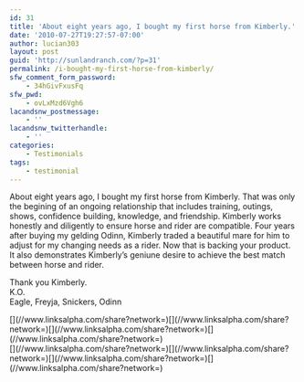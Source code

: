 ```yaml
---
id: 31
title: 'About eight years ago, I bought my first horse from Kimberly.'
date: '2010-07-27T19:27:57-07:00'
author: lucian303
layout: post
guid: 'http://sunlandranch.com/?p=31'
permalink: /i-bought-my-first-horse-from-kimberly/
sfw_comment_form_password:
    - 34hGivFxusFq
sfw_pwd:
    - ovLxMzd6Vgh6
lacandsnw_postmessage:
    - ''
lacandsnw_twitterhandle:
    - ''
categories:
    - Testimonials
tags:
    - testimonial
---
```


About eight years ago, I bought my first horse from Kimberly. That was only the begining of an ongoing relationship that includes training, outings, shows, confidence building, knowledge, and friendship. Kimberly works honestly and diligently to ensure horse and rider are compatible. Four years after buying my gelding Odinn, Kimberly traded a beautiful mare for him to adjust for my changing needs as a rider. Now that is backing your product. It also demonstrates Kimberly’s geniune desire to achieve the best match between horse and rider.

Thank you Kimberly.  
K.O.  
Eagle, Freyja, Snickers, Odinn

<div class="linksalpha_container linksalpha_app_3" data-counters="1" data-size="regular" data-style="square" data-title="About eight years ago, I bought my first horse from Kimberly." data-url="https://www.sunlandranch.com/i-bought-my-first-horse-from-kimberly/">[](//www.linksalpha.com/share?network=)[](//www.linksalpha.com/share?network=)[](//www.linksalpha.com/share?network=)[](//www.linksalpha.com/share?network=)</div><div class="linksalpha_container linksalpha_app_7" data-position="" data-title="About eight years ago, I bought my first horse from Kimberly." data-url="https://www.sunlandranch.com/i-bought-my-first-horse-from-kimberly/">[](//www.linksalpha.com/share?network=)[](//www.linksalpha.com/share?network=)[](//www.linksalpha.com/share?network=)[](//www.linksalpha.com/share?network=)</div>